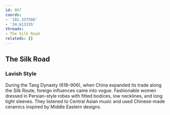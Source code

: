 ```yaml
---
id: 867
coords:
- '101.337506'
- '34.613335'
threads:
- The Silk Road
relateds: []
---
```


## The Silk Road

### Lavish Style

During the Tang Dynasty (618–906), when China expanded its trade along the Silk Route, foreign influences came into vogue. Fashionable women dressed in Persian-style robes with fitted bodices, low necklines, and long tight sleeves. They listened to Central Asian music and used Chinese-made ceramics inspired by Middle Eastern designs.
